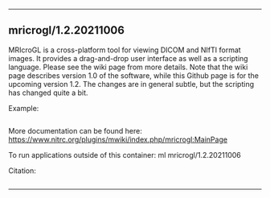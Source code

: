 
----------------------------------
## mricrogl/1.2.20211006 ##
MRIcroGL is a cross-platform tool for viewing DICOM and NIfTI format images. It provides a drag-and-drop user interface as well as a scripting language. Please see the wiki page from more details. Note that the wiki page describes version 1.0 of the software, while this Github page is for the upcoming version 1.2. The changes are in general subtle, but the scripting has changed quite a bit.


Example:
```
```

More documentation can be found here: https://www.nitrc.org/plugins/mwiki/index.php/mricrogl:MainPage

To run applications outside of this container: ml mricrogl/1.2.20211006

Citation:
```

```

----------------------------------
